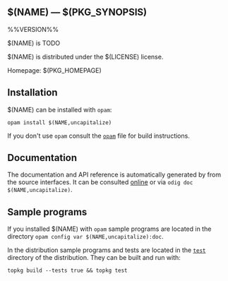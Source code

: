 $(NAME) — $(PKG_SYNOPSIS)
-------------------------------------------------------------------------------
%%VERSION%%

$(NAME) is TODO

$(NAME) is distributed under the $(LICENSE) license.

Homepage: $(PKG_HOMEPAGE)  

## Installation

$(NAME) can be installed with `opam`:

    opam install $(NAME,uncapitalize)

If you don't use `opam` consult the [`opam`](opam) file for build
instructions.

## Documentation

The documentation and API reference is automatically generated by from
the source interfaces. It can be consulted [online][doc] or via
`odig doc $(NAME,uncapitalize)`.

[doc]: $(PKG_DOC)

## Sample programs

If you installed $(NAME) with `opam` sample programs are located in
the directory `opam config var $(NAME,uncapitalize):doc`.

In the distribution sample programs and tests are located in the
[`test`](test) directory of the distribution. They can be built and run
with:

    topkg build --tests true && topkg test 
